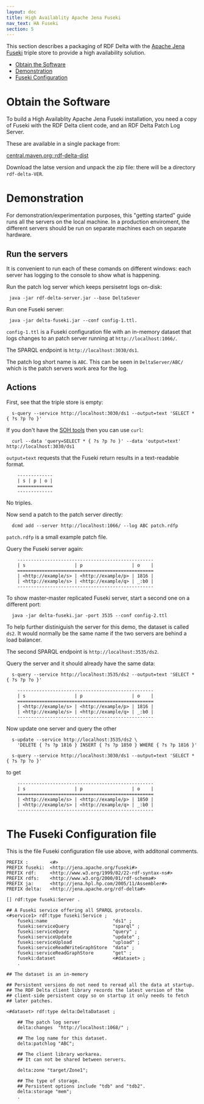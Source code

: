 ```yaml
---
layout: doc
title: High Availablity Apache Jena Fuseki
nav_text: HA Fuseki
section: 5
---
```

This section describes a packaging of RDF Delta with the
[Apache Jena Fuseki](https://jena.apache.org/documentation/fuseki2/index.html)
triple store to provide a high availability solution.

* [Obtain the Software](#software)
* [Demonstration](#demonstration)
* [Fuseki Configuration](#fuseki-config)

# Obtain the Software

To build a High Availablity Apache Jena Fuseki installation, you need a
copy of Fuseki with the RDF Delta client code, and an RDF Delta Patch Log
Server.

These are available in a single package from:

[central.maven.org::rdf-delta-dist](http://central.maven.org/maven2/org/seaborne/org/seaborne/rdf-delta/rdf-delta-dist/)

Download the latse version and unpack the zip file: there will be a
directory `rdf-delta-VER`.

# Demonstration

For demonstration/experimentation purposes, this "getting started" guide
runs all the servers on the local machine.  In a production enviroment,
the different servers should be run on separate machines each on
separate hardware.

## Run the servers

It is convenient to run each of these comands on different windows: each
server has logging to the console to show what is happening.

Run the patch log server which keeps persisetnt logs on-disk:

```
 java -jar rdf-delta-server.jar --base DeltaSever
```

Run one Fuseki server:

```
 java -jar delta-fuseki.jar --conf config-1.ttl.
```

`config-1.ttl` is a Fuseki configuration file with an in-memory dataset
that logs changes to an patch server running at `http://localhost:1066/`.

The SPARQL endpoint is `http://localhost:3030/ds1`.

The patch log short name is `ABC`. This can be seen in
`DeltaServer/ABC/` which is the patch servers work area for the log.

## Actions

First, see that the triple store is empty:

```
  s-query --service http://localhost:3030/ds1 --output=text 'SELECT * { ?s ?p ?o }'
```

If you don't have the 
[SOH tools](https://jena.apache.org/documentation/serving_data/) then
you can use `curl`:

```
  curl --data 'query=SELECT * { ?s ?p ?o }' --data 'output=text' http://localhost:3030/ds1
```

`output=text` requests that the Fuseki return results in a text-readable
format.

```
    -------------
    | s | p | o |
    =============
    -------------
```
No triples.

Now send a patch to the patch server directly:

```
  dcmd add --server http://localhost:1066/ --log ABC patch.rdfp
```
`patch.rdfp` is a small example patch file. 

Query the Fuseki server again:
```
    --------------------------------------------------
    | s                  | p                  | o    |
    ==================================================
    | <http://example/s> | <http://example/p> | 1816 |
    | <http://example/s> | <http://example/q> | _:b0 |
    --------------------------------------------------
```

To show master-master replicated Fuseki server, start a second one on a
different port:

```
  java -jar delta-fuseki.jar -port 3535 --conf config-2.ttl
```

To help further distiniguish the server for this demo, the dataset is
called `ds2`. It would normally be the same name if the two servers are
behind a load balancer.

The second  SPARQL endpoint is `http://localhost:3535/ds2`.

Query the server and it should already have the same data:

```
  s-query --service http://localhost:3535/ds2 --output=text 'SELECT * { ?s ?p ?o }'
```
```
    --------------------------------------------------
    | s                  | p                  | o    |
    ==================================================
    | <http://example/s> | <http://example/p> | 1816 |
    | <http://example/s> | <http://example/q> | _:b0 |
    --------------------------------------------------
```

Now update one server and query the other

```
  s-update --service http://localhost:3535/ds2 \  
    'DELETE { ?s ?p 1816 } INSERT { ?s ?p 1850 } WHERE { ?s ?p 1816 }'
```

```
  s-query --service http://localhost:3030/ds1 --output=text 'SELECT * { ?s ?p ?o }'
```
to get 
```
    --------------------------------------------------
    | s                  | p                  | o    |
    ==================================================
    | <http://example/s> | <http://example/p> | 1850 |
    | <http://example/s> | <http://example/q> | _:b0 |
    --------------------------------------------------
```

# <a name="fuseki-config"></a>The Fuseki Configuration file


This is the file Fuseki configuration file use above, with additonal
comments.

```
PREFIX :        <#>
PREFIX fuseki:  <http://jena.apache.org/fuseki#>
PREFIX rdf:     <http://www.w3.org/1999/02/22-rdf-syntax-ns#>
PREFIX rdfs:    <http://www.w3.org/2000/01/rdf-schema#>
PREFIX ja:      <http://jena.hpl.hp.com/2005/11/Assembler#>
PREFIX delta:   <http://jena.apache.org/rdf-delta#>

[] rdf:type fuseki:Server .

## A Fuseki service offering all SPARQL protocols.
<#service1> rdf:type fuseki:Service ;
    fuseki:name                        "ds1" ;
    fuseki:serviceQuery                "sparql" ;
    fuseki:serviceQuery                "query" ;
    fuseki:serviceUpdate               "update" ;
    fuseki:serviceUpload               "upload" ;
    fuseki:serviceReadWriteGraphStore  "data" ;     
    fuseki:serviceReadGraphStore       "get" ;
    fuseki:dataset                     <#dataset> ;
    .

## The dataset is an in-memory 

## Persistent versions do not need to reread all the data at startup.
## The RDF Delta client library records the latest version of the
## client-side persistent copy so on startup it only needs to fetch
## later patches.

<#dataset> rdf:type delta:DeltaDataset ;

    ## The patch log server
    delta:changes  "http://localhost:1068/" ;
    
    ## The log name for this dataset.
    delta:patchlog "ABC";

    ## The client library workarea.
    ## It can not be shared between servers.

    delta:zone "target/Zone1";

    ## The type of storage.
    ## Persistent options include "tdb" and "tdb2".
    delta:storage "mem";
    .
```
